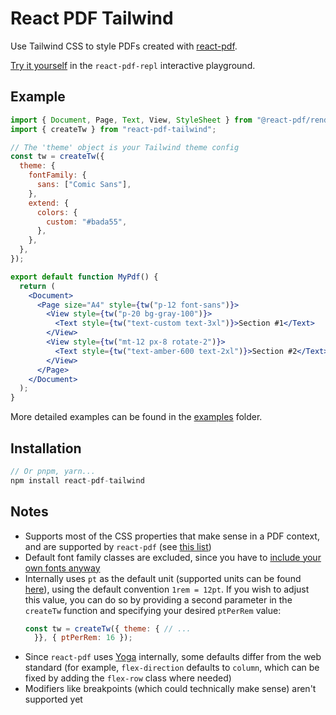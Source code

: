 # React PDF Tailwind

Use Tailwind CSS to style PDFs created with [react-pdf](https://github.com/diegomura/react-pdf).

[Try it yourself](https://react-pdf-repl.vercel.app/?cp_code=JYWwDg9gTgLgBAbzgEQgYwK4gKYDsYA0cACgIYDm2RAKtgB6FwBqw2A7nAL5wBmUEIOACIAAlGyk0MALRgAJjwD043HOzioQgNwAoUJFiI4acaRjZqHbnwHDTU2QukxSwADZtgq7Tp1oIuADO8DAcALzGpuaWABQIOnBwMAAW2DgAXIgJiXD05qqZ8Tk5_m7QgYXZxYmYwQKZQv5QuDxlbOoARm4Y2EIEVTmc_cVD2aOcAJS6OvQG8Go8pBhu8DwYuFLAAXAAgmBgMRNZieIwGM1wMQMAPKiYOPgAfAOJ12SUcIHAAF7YYUI7AAsQk-MAAnm4_ghQjEhGBpIDeJC6Ej6NJ-BxWmi2FBSGA4OQ8QihBNOM9qjkEABtAB0dJ2UFxYJiAEYAEwTAC6NJAeJiMQA-kRgEcwo9Li9qtcWOxJRSANbYMFhBDAThy6rBCFQmFCLF0aQsuAgLzSNjSKlsgAMVrAME5cHhiP10lKcA65GkXR6hptJPVFIpOLxKsWbkC2ADgcS5OjOWutAYoO1Kt15gY0jZdDcvACMg6EDcciSeVdGDqIH9sbjOQAythNttVXAANRwFlRmvXRSJmDVuMJvLJyGptiw9MyQKV0n9msAGWgaTgwDAgSwcDkhegn2A8FIOEY_iCDfMZygcFIchXwECaC85Fybl3NLgADllm5SBqKRHwOpcjwPDAHeZ5wE-HTqBAy64GBpCLtgMAvvWxbAJIyw3kQvLkLgpCfOWd5gLu37VGAn5oOoZjGAIIAQJuRBQDe5ZJOchGBEkXh3nI6zwE-5DLKQRCSLkGA3jRxYAFbljAEDEcUv7LsWDFroEL7vm4n6CNgIlTrRcAAG7YMEwAdMs66QhAmGFk-bG8nQoBMYEeKsLgsk5N0UhMV4L4sHp-5MbykJrpeuF6csYAYC45hwNAOHiC-ACySxKXAEUXmg9yOS5NbFDw2DWd5wC-SATF4KAKXNAJKUrAx5FsVpuT8GxkhEB0xl4FxggGckwH8a5iSQSpJC4oZeDwCua6CNAd6WYFMCsASuJ6cAci4TASlzQAjj0F6MCthEmYEfX6bupDYLkwQvsQySkBG6lMZCHlsbgH6VUeEZbZR9UmiljDmOA5ZHeFbhLbFcC4NgW3YDSrndr2s5SooMpsPDiQTKSkrdu82D9t2dxYKNsZTDo6pAA&modules=true) in the `react-pdf-repl` interactive playground.

## Example

```jsx
import { Document, Page, Text, View, StyleSheet } from "@react-pdf/renderer";
import { createTw } from "react-pdf-tailwind";

// The 'theme' object is your Tailwind theme config
const tw = createTw({
  theme: {
    fontFamily: {
      sans: ["Comic Sans"],
    },
    extend: {
      colors: {
        custom: "#bada55",
      },
    },
  },
});

export default function MyPdf() {
  return (
    <Document>
      <Page size="A4" style={tw("p-12 font-sans")}>
        <View style={tw("p-20 bg-gray-100")}>
          <Text style={tw("text-custom text-3xl")}>Section #1</Text>
        </View>
        <View style={tw("mt-12 px-8 rotate-2")}>
          <Text style={tw("text-amber-600 text-2xl")}>Section #2</Text>
        </View>
      </Page>
    </Document>
  );
}
```

More detailed examples can be found in the [examples](https://github.com/aanckar/react-pdf-tailwind/tree/main/examples) folder.

## Installation

```js
// Or pnpm, yarn...
npm install react-pdf-tailwind
```

## Notes

- Supports most of the CSS properties that make sense in a PDF context, and are supported by `react-pdf` (see [this list](https://react-pdf.org/styling#valid-css-properties))
- Default font family classes are excluded, since you have to [include your own fonts anyway](https://react-pdf.org/fonts)
- Internally uses `pt` as the default unit (supported units can be found [here](https://react-pdf.org/styling#valid-units)), using the default convention `1rem = 12pt`. If you wish to adjust this value, you can do so by providing a second parameter in the `createTw` function and specifying your desired `ptPerRem` value:
  ```jsx
  const tw = createTw({ theme: { // ...
    }}, { ptPerRem: 16 });
  ````
- Since `react-pdf` uses [Yoga](https://yogalayout.com/) internally, some defaults differ from the web standard (for example, `flex-direction` defaults to `column`, which can be fixed by adding the `flex-row` class where needed)
- Modifiers like breakpoints (which could technically make sense) aren't supported yet
